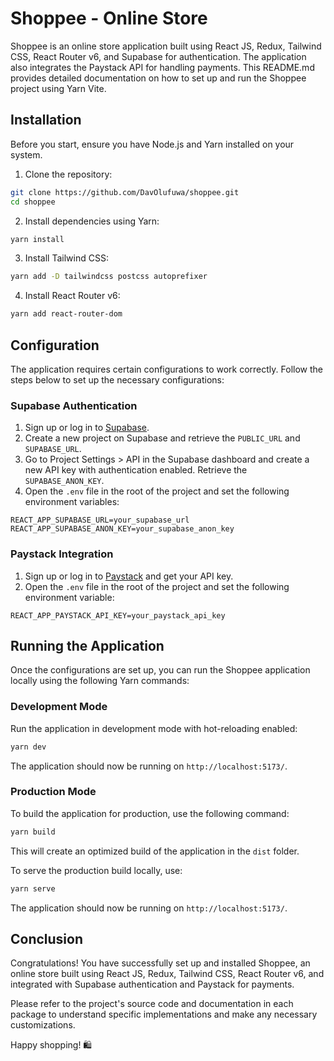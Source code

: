 # Shoppee - Online Store

Shoppee is an online store application built using React JS, Redux, Tailwind CSS, React Router v6, and Supabase for authentication. The application also integrates the Paystack API for handling payments. This README.md provides detailed documentation on how to set up and run the Shoppee project using Yarn Vite.

## Installation

Before you start, ensure you have Node.js and Yarn installed on your system.

1. Clone the repository:

```bash
git clone https://github.com/DavOlufuwa/shoppee.git
cd shoppee
```

2. Install dependencies using Yarn:

```bash
yarn install
```

3. Install Tailwind CSS:

```bash
yarn add -D tailwindcss postcss autoprefixer
```

4. Install React Router v6:

```bash
yarn add react-router-dom
```

## Configuration

The application requires certain configurations to work correctly. Follow the steps below to set up the necessary configurations:

### Supabase Authentication

1. Sign up or log in to [Supabase](https://supabase.io/).
2. Create a new project on Supabase and retrieve the `PUBLIC_URL` and `SUPABASE_URL`.
3. Go to Project Settings > API in the Supabase dashboard and create a new API key with authentication enabled. Retrieve the `SUPABASE_ANON_KEY`.
4. Open the `.env` file in the root of the project and set the following environment variables:

```dotenv
REACT_APP_SUPABASE_URL=your_supabase_url
REACT_APP_SUPABASE_ANON_KEY=your_supabase_anon_key
```

### Paystack Integration

1. Sign up or log in to [Paystack](https://paystack.com/) and get your API key.
2. Open the `.env` file in the root of the project and set the following environment variable:

```dotenv
REACT_APP_PAYSTACK_API_KEY=your_paystack_api_key
```

## Running the Application

Once the configurations are set up, you can run the Shoppee application locally using the following Yarn commands:

### Development Mode

Run the application in development mode with hot-reloading enabled:

```bash
yarn dev
```

The application should now be running on `http://localhost:5173/`.

### Production Mode

To build the application for production, use the following command:

```bash
yarn build
```

This will create an optimized build of the application in the `dist` folder.

To serve the production build locally, use:

```bash
yarn serve
```

The application should now be running on `http://localhost:5173/`.

## Conclusion

Congratulations! You have successfully set up and installed Shoppee, an online store built using React JS, Redux, Tailwind CSS, React Router v6, and integrated with Supabase authentication and Paystack for payments.

Please refer to the project's source code and documentation in each package to understand specific implementations and make any necessary customizations.

Happy shopping! 🛍️
